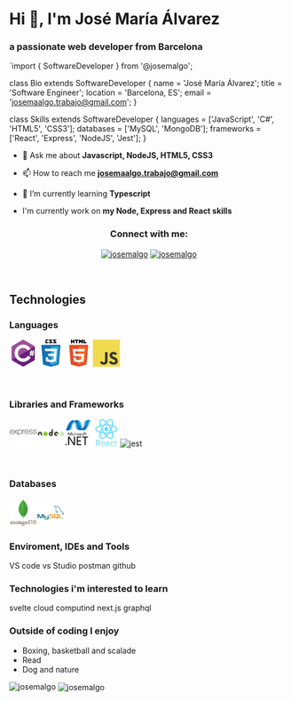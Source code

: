 # Hi 👋, I'm José María Álvarez
### a passionate web developer from Barcelona

`import { SoftwareDeveloper } from '@josemalgo';

class Bio extends SoftwareDeveloper {
  name     = 'José María Álvarez';
  title    = 'Software Engineer';
  location = 'Barcelona, ES';
  email    = 'josemaalgo.trabajo@gmail.com';
}

class Skills extends SoftwareDeveloper {
  languages  = ['JavaScript', 'C#', 'HTML5', 'CSS3'];
  databases  = ['MySQL', 'MongoDB'];
  frameworks = ['React', 'Express', 'NodeJS', 'Jest'];
}


- 💬 Ask me about **Javascript, NodeJS, HTML5, CSS3**

- 📫 How to reach me **josemaalgo.trabajo@gmail.com**

- 🌱 I’m currently learning **Typescript**

- I'm currently work on **my Node, Express and React skills**

<h3 align="center">Connect with me:</h3>
<p align="center">
<a href="https://twitter.com/josemalgo" target="blank"><img align="center" src="https://raw.githubusercontent.com/rahuldkjain/github-profile-readme-generator/master/src/images/icons/Social/twitter.svg" alt="josemalgo" width="40px" /></a>
<a href="https://linkedin.com/in/josemalgo" target="blank"><img align="center" src="https://raw.githubusercontent.com/rahuldkjain/github-profile-readme-generator/master/src/images/icons/Social/linked-in-alt.svg" alt="josemalgo" width="40px" /></a>
</p>

<br>

## Technologies
### Languages
<img src="https://raw.githubusercontent.com/devicons/devicon/master/icons/csharp/csharp-original.svg" alt="csharp" width="50px"/><img src="https://raw.githubusercontent.com/devicons/devicon/master/icons/css3/css3-original-wordmark.svg" alt="css3" width="50px"/><img src="https://raw.githubusercontent.com/devicons/devicon/master/icons/html5/html5-original-wordmark.svg" alt="html5" width="50px"/><img src="https://raw.githubusercontent.com/devicons/devicon/master/icons/javascript/javascript-original.svg" alt="javascript" width="50px"/>

<br> 

### Libraries and Frameworks 
<img src="https://raw.githubusercontent.com/devicons/devicon/master/icons/express/express-original-wordmark.svg" alt="express" width="50px"/><img src="https://raw.githubusercontent.com/devicons/devicon/master/icons/nodejs/nodejs-original-wordmark.svg" alt="nodejs" width="50px"/><img src="https://raw.githubusercontent.com/devicons/devicon/master/icons/dot-net/dot-net-original-wordmark.svg" alt="dotnet" width="50px"/><img src="https://raw.githubusercontent.com/devicons/devicon/master/icons/react/react-original-wordmark.svg" alt="react" width="50px"/><img src="https://www.vectorlogo.zone/logos/jestjsio/jestjsio-icon.svg" alt="jest" width="50px"/>

<br>

### Databases  
<img src="https://raw.githubusercontent.com/devicons/devicon/master/icons/mongodb/mongodb-original-wordmark.svg" alt="mongodb" width="50px"/><img src="https://raw.githubusercontent.com/devicons/devicon/master/icons/mysql/mysql-original-wordmark.svg" alt="mysql" width="50px"/>

### Enviroment, IDEs and Tools
VS code
vs Studio
postman
github

### Technologies i'm interested to learn
svelte
cloud computind
next.js
graphql

### Outside of coding I enjoy
- Boxing, basketball and scalade
- Read
- Dog and nature










<p><img align="left" src="https://github-readme-stats.vercel.app/api/top-langs?username=josemalgo&show_icons=true&locale=en&layout=compact" alt="josemalgo" /></p>

<p>&nbsp;<img align="center" src="https://github-readme-stats.vercel.app/api?username=josemalgo&show_icons=true&locale=en" alt="josemalgo" /></p>
